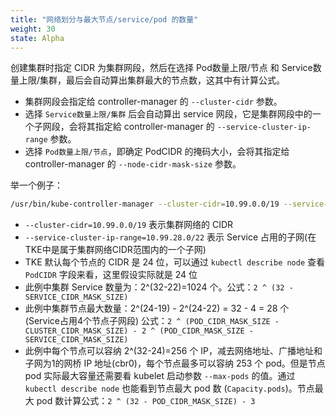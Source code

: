 ```yaml
---
title: "网络划分与最大节点/service/pod 的数量"
weight: 30
state: Alpha
---
```


创建集群时指定 CIDR 为集群网段，然后在选择 Pod数量上限/节点 和 Service数量上限/集群，最后会自动算出集群最大的节点数，这其中有计算公式。

* 集群网段会指定给 controller-manager 的 `--cluster-cidr` 参数。
* 选择 `Service数量上限/集群` 后会自动算出 service 网段，它是集群网段中的一个子网段，会将其指定給 controller-manager 的 `--service-cluster-ip-range` 参数。
* 选择 `Pod数量上限/节点`，即确定 PodCIDR 的掩码大小，会将其指定给 controller-manager 的 `--node-cidr-mask-size` 参数。

举一个例子：

``` bash
/usr/bin/kube-controller-manager --cluster-cidr=10.99.0.0/19 --service-cluster-ip-range=10.99.28.0/22 --node-cidr-mask-size=24
```

* `--cluster-cidr=10.99.0.0/19` 表示集群网络的 CIDR
* `--service-cluster-ip-range=10.99.28.0/22` 表示 Service 占用的子网(在TKE中是属于集群网络CIDR范围内的一个子网)
* TKE 默认每个节点的 CIDR 是 24 位，可以通过 `kubectl describe node` 查看 `PodCIDR` 字段来看，这里假设实际就是 24 位
* 此例中集群 Service 数量为：2^(32-22)=1024 个。公式：`2 ^ (32 - SERVICE_CIDR_MASK_SIZE)`
* 此例中集群节点最大数量：2^(24-19) - 2^(24-22) = 32 - 4 = 28 个 (Service占用4个节点子网段) 公式：`2 ^ (POD_CIDR_MASK_SIZE - CLUSTER_CIDR_MASK_SIZE) - 2 ^ (POD_CIDR_MASK_SIZE - SERVICE_CIDR_MASK_SIZE)`
* 此例中每个节点可以容纳 2^(32-24)=256 个 IP，减去网络地址、广播地址和子网为1的网桥 IP 地址(cbr0)，每个节点最多可以容纳 253 个 pod。但是节点 pod 实际最大容量还需要看 kubelet 启动参数 `--max-pods` 的值。通过 `kubectl describe node` 也能看到节点最大 pod 数 (`Capacity.pods`)。节点最大 pod 数计算公式：`2 ^ (32 - POD_CIDR_MASK_SIZE) - 3`
